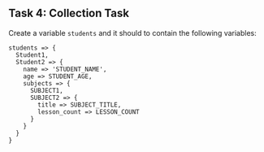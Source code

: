 ## Task 4: Collection Task

Create a variable `students` and it should
to contain the following variables:

```
students => {
  Student1,
  Student2 => {
    name => 'STUDENT_NAME',
    age => STUDENT_AGE,
    subjects => {
      SUBJECT1,
      SUBJECT2 => {
        title => SUBJECT_TITLE,
        lesson_count => LESSON_COUNT
      }
    }
  }
}
```